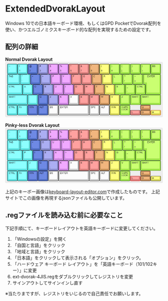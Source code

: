 # ExtendedDvorakLayout

Windows 10での日本語キーボード環境、もしくはGPD PocketでDvorak配列を使い、かつエルゴノミクスキーボード的な配列を実現するための設定です。

## 配列の詳細

**Normal Dvorak Layout**
![](https://github.com/tkrworks/ExtendedDvorakLayout/blob/master/JIS/ext-dvorak-4JIS.jpg)

**Pinky-less Dvorak Layout**
![](https://github.com/tkrworks/ExtendedDvorakLayout/blob/master/JIS/ext-pinkyless-dvorak-4JIS.jpg)

上記のキーボー画像は[keyboard-layout-editor.com](http://www.keyboard-layout-editor.com)で作成したものです。
上記サイトでこの画像を再現するjsonファイルも公開しています。

## .regファイルを読み込む前に必要なこと
下記手順にて、キーボードレイアウトを英語キーボードに変更してください。

1. 「Windowsの設定」を開く
2. 「自国と言語」をクリック
3. 「地域と言語」をクリック
4. 「日本語」をクリックして表示される「オプション」をクリック。
5. 「ハードウェア キーボード レイアウト」を「英語キーボード（101/102キー）」に変更
6. ext-dvorak-4JIS.regをダブルクリックしてレジストリを変更
7. サインアウトしてサインインし直す

※当たりまですが、レジストリをいじるので自己責任でお願いします。
